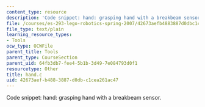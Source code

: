 ```yaml
---
content_type: resource
description: 'Code snippet: hand: grasping hand with a breakbeam sensor.'
file: /courses/es-293-lego-robotics-spring-2007/42673aefb4883887d0dbc1cea261ac47_hand.c
file_type: text/plain
learning_resource_types:
- Tools
ocw_type: OCWFile
parent_title: Tools
parent_type: CourseSection
parent_uid: 64fb3db7-fee4-5b1b-3d49-7e084793d0f1
resourcetype: Other
title: hand.c
uid: 42673aef-b488-3887-d0db-c1cea261ac47
---
```

Code snippet: hand: grasping hand with a breakbeam sensor.

